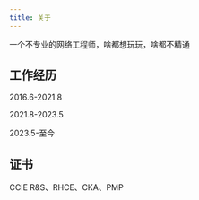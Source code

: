 ```yaml
---
title: 关于
---
```

一个不专业的网络工程师，啥都想玩玩，啥都不精通

## 工作经历
2016.6-2021.8

2021.8-2023.5

2023.5-至今
## 证书
CCIE R&S、RHCE、CKA、PMP
